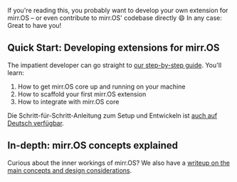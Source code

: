 If you're reading this, you probably want to develop your own extension for mirr.OS – or even contribute to mirr.OS' codebase directly :smile: In any case: Great to have you!

## Quick Start: Developing extensions for mirr.OS
The impatient developer can go straight to [our step-by-step guide](developers/1.-getting-started). You'll learn:
1. How to get mirr.OS core up and running on your machine
2. How to scaffold your first mirr.OS extension
3. How to integrate with mirr.OS core

Die Schritt-für-Schritt-Anleitung zum Setup und Entwickeln ist [auch auf Deutsch verfügbar](developers/Erweiterungen-entwickeln).

## In-depth: mirr.OS concepts explained
Curious about the inner workings of mirr.OS? We also have a [writeup on the main concepts and design considerations](mirr.OS'-design-concept).